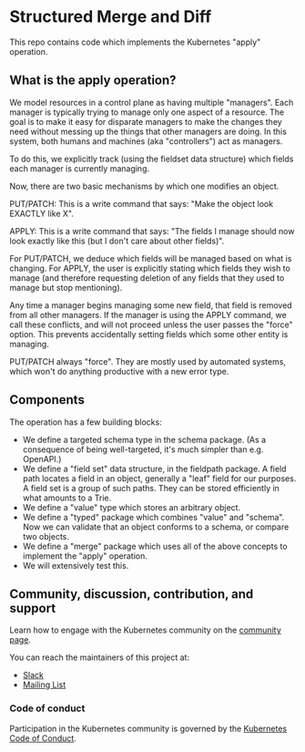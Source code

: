 # Structured Merge and Diff

This repo contains code which implements the Kubernetes "apply" operation.

## What is the apply operation?

We model resources in a control plane as having multiple "managers". Each
manager is typically trying to manage only one aspect of a resource. The goal is
to make it easy for disparate managers to make the changes they need without
messing up the things that other managers are doing. In this system, both humans
and machines (aka "controllers") act as managers.

To do this, we explicitly track (using the fieldset data structure) which fields
each manager is currently managing.

Now, there are two basic mechanisms by which one modifies an object.

PUT/PATCH: This is a write command that says: "Make the object look EXACTLY like
X".

APPLY: This is a write command that says: "The fields I manage should now look
exactly like this (but I don't care about other fields)".

For PUT/PATCH, we deduce which fields will be managed based on what is changing.
For APPLY, the user is explicitly stating which fields they wish to manage (and
therefore requesting deletion of any fields that they used to manage but stop
mentioning).

Any time a manager begins managing some new field, that field is removed from
all other managers. If the manager is using the APPLY command, we call these
conflicts, and will not proceed unless the user passes the "force" option. This
prevents accidentally setting fields which some other entity is managing.

PUT/PATCH always "force". They are mostly used by automated systems, which won't
do anything productive with a new error type.

## Components

The operation has a few building blocks:

* We define a targeted schema type in the schema package. (As a consequence of
  being well-targeted, it's much simpler than e.g. OpenAPI.)
* We define a "field set" data structure, in the fieldpath package. A field path
  locates a field in an object, generally a "leaf" field for our purposes. A
  field set is a group of such paths.  They can be stored efficiently in what
  amounts to a Trie.
* We define a "value" type which stores an arbitrary object.
* We define a "typed" package which combines "value" and "schema". Now we can
  validate that an object conforms to a schema, or compare two objects.
* We define a "merge" package which uses all of the above concepts to implement
  the "apply" operation.
* We will extensively test this.

## Community, discussion, contribution, and support

Learn how to engage with the Kubernetes community on the [community page](http://kubernetes.io/community/).

You can reach the maintainers of this project at:

- [Slack](http://slack.k8s.io/)
- [Mailing List](https://groups.google.com/forum/#!forum/kubernetes-dev)

### Code of conduct

Participation in the Kubernetes community is governed by the [Kubernetes Code of Conduct](code-of-conduct.md).

[owners]: https://git.k8s.io/community/contributors/guide/owners.md
